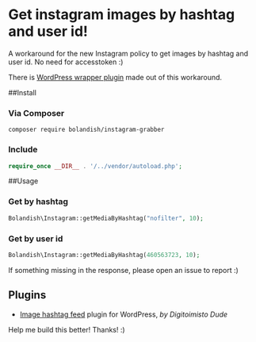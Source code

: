 # Get instagram images by hashtag and user id!
A workaround for the new Instagram policy to get images by hashtag and user id.
No need for accesstoken :)

There is [WordPress wrapper plugin](#plugins) made out of this workaround.

##Install

### Via Composer
```
composer require bolandish/instagram-grabber
```

### Include
```php
require_once __DIR__ . '/../vendor/autoload.php';
```

##Usage

### Get by hashtag
```php
Bolandish\Instagram::getMediaByHashtag("nofilter", 10);
```

### Get by user id
```php
Bolandish\Instagram::getMediaByHashtag(460563723, 10);
```

If something missing in the response, please open an issue to report :)

## Plugins
* [Image hashtag feed](https://github.com/digitoimistodude/image-hashtag-feed) plugin for WordPress, _by Digitoimisto Dude_

Help me build this better! Thanks! :)

